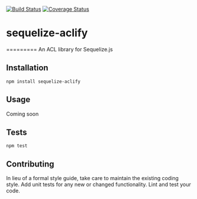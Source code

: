 [![Build Status](https://travis-ci.com/pankajvaghela/sequelize-aclify.svg?branch=master)](https://travis-ci.com/pankajvaghela/sequelize-aclify)
[![Coverage Status](https://coveralls.io/repos/github/pankajvaghela/sequelize-aclify/badge.svg?branch=master)](https://coveralls.io/github/pankajvaghela/sequelize-aclify?branch=master)
# sequelize-aclify
=========
An ACL library for Sequelize.js 

## Installation

  `npm install sequelize-aclify`

## Usage

Coming soon

## Tests

  `npm test`

## Contributing

In lieu of a formal style guide, take care to maintain the existing coding style. Add unit tests for any new or changed functionality. Lint and test your code.